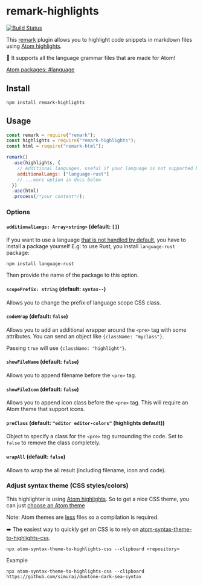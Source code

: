 # remark-highlights

[![Build Status](https://travis-ci.org/MoOx/remark-highlights.svg?branch=master)](https://travis-ci.org/MoOx/remark-highlights)

This [remark](https://remark.js.org) plugin allows you to highlight code snippets
in markdown files using [Atom highlights](https://github.com/atom/highlights).

🎉 It supports all the language grammar files that are made for Atom!

[Atom packages: #language](https://atom.io/packages/search?utf8=✓&q=keyword:language)

## Install

```console
npm install remark-highlights
```

## Usage

```js
const remark = require("remark");
const highlights = require("remark-highlights");
const html = require("remark-html");

remark()
  .use(highlights, {
    // Additional languages, useful if your language is not supported by default
    additionalLangs: ["language-rust"]
    // ...more option in docs below
  })
  .use(html)
  .process(/*your content*/);
```

### Options

#### `additionalLangs: Array<string>` (default: `[]`)

If you want to use a language [that is not handled by default](https://github.com/atom/highlights/tree/master/deps),
you have to install a package yourself
E.g: to use Rust, you install `language-rust` package:

```console
npm install language-rust
```

Then provide the name of the package to this option.

#### `scopePrefix: string` (default: `syntax--`)

Allows you to change the prefix of language scope CSS class.

#### `codeWrap` (default: `false`)

Allows you to add an additional wrapper around the `<pre>` tag with some attributes.
You can send an object like `{className: "myclass"}`.

Passing `true` will use `{className: "highlight"}`.

#### `showFileName` (default: `false`)

Allows you to append filename before the `<pre>` tag.

#### `showFileIcon` (default: `false`)

Allows you to append icon class before the `<pre>` tag.
This will require an Atom theme that support icons.

#### `preClass` (default: `"editor editor-colors"` (highlights default))

Object to specify a class for the `<pre>` tag surrounding the code.
Set to `false` to remove the class completely.

#### `wrapAll` (default: `false`)

Allows to wrap the all result (including filename, icon and code).

### Adjust syntax theme (CSS styles/colors)

This highlighter is using [Atom highlights](https://github.com/atom/highlights).
So to get a nice CSS theme, you can just [choose an Atom theme](https://www.atom.io/themes)

Note: Atom themes are [less](http://lesscss.org) files so a compilation is required.

➡️ The easiest way to quickly get an CSS is to rely on [atom-syntax-theme-to-highlights-css](https://github.com/MoOx/atom-syntax-theme-to-highlights-css).

```console
npx atom-syntax-theme-to-highlights-css --clipboard <repository>
```

Example

```console
npx atom-syntax-theme-to-highlights-css --clipboard https://github.com/simurai/duotone-dark-sea-syntax
```
